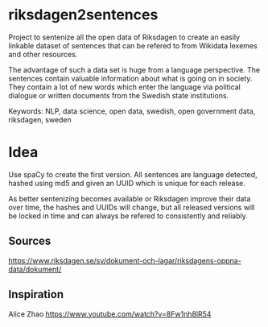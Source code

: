 # riksdagen2sentences
Project to sentenize all the open data of Riksdagen to create an easily linkable 
dataset of sentences that can be refered to from Wikidata lexemes and other resources. 

The advantage of such a data set is huge from a language perspective. The sentences contain valuable information about what is going on in society. They contain a lot of new words which enter the language via political dialogue or written documents from the Swedish state institutions.

Keywords: NLP, data science, open data, swedish, open government data, riksdagen, sweden

# Idea
Use spaCy to create the first version.
All sentences are language detected, hashed using md5 and given an UUID which is unique for each release. 

As better sentenizing becomes available or Riksdagen improve their data over time, the hashes and UUIDs will change, but all released versions will be locked in time and can always be refered to consistently and reliably.

## Sources
https://www.riksdagen.se/sv/dokument-och-lagar/riksdagens-oppna-data/dokument/

## Inspiration
Alice Zhao https://www.youtube.com/watch?v=8Fw1nh8lR54